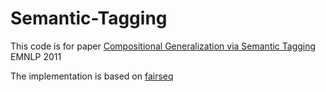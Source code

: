 # Semantic-Tagging


This code is for paper [Compositional Generalization via Semantic Tagging](https://aclanthology.org/2021.findings-emnlp.88/) EMNLP 2011

The implementation is based on [fairseq](https://github.com/pytorch/fairseq/tree/v0.9.0)



